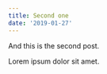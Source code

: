 ```yaml
---
title: Second one
date: '2019-01-27'
---
```


And this is the second post.

Lorem ipsum dolor sit amet.